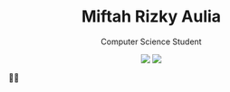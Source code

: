 <h1 align=center>Miftah Rizky Aulia</h1>
<p align=center>Computer Science Student</p>
<p align="center">
  <a href="https://github.com/ifrzky"><img src="https://img.shields.io/github/followers/ifrzky?label=followers&style=social"/></a>
  <img src="https://visitor-badge.laobi.icu/badge?page_id=ifrzky.ifrzky" />
</p>
🦕💨
